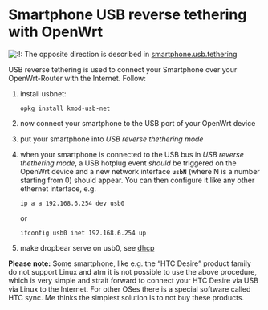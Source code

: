 # Smartphone USB reverse tethering with OpenWrt

![:!:](/lib/images/smileys/exclaim.svg) The opposite direction is described in [smartphone.usb.tethering](/docs/guide-user/network/wan/smartphone.usb.tethering "docs:guide-user:network:wan:smartphone.usb.tethering")

USB reverse tethering is used to connect your Smartphone over your OpenWrt-Router with the Internet. Follow:

1. install usbnet:
   
   ```
   opkg install kmod-usb-net
   ```
2. now connect your smartphone to the USB port of your OpenWrt device
3. put your smartphone into *USB reverse thethering mode*
4. when your smartphone is connected to the USB bus in *USB reverse thethering mode*, a USB hotplug event *should* be triggered on the OpenWrt device and a new network interface **`usbN`** (where N is a number starting from 0) should appear. You can then configure it like any other ethernet interface, e.g.
   
   ```
   ip a a 192.168.6.254 dev usb0
   ```
   
   or
   
   ```
   ifconfig usb0 inet 192.168.6.254 up
   ```
5. make dropbear serve on usb0, see [dhcp](/docs/guide-user/base-system/dhcp "docs:guide-user:base-system:dhcp")

**Please note:** Some smartphone, like e.g. the “HTC Desire” product family do not support Linux and atm it is not possible to use the above procedure, which is very simple and strait forward to connect your HTC Desire via USB via Linux to the Internet. For other OSes there is a special software called HTC sync. Me thinks the simplest solution is to not buy these products.
